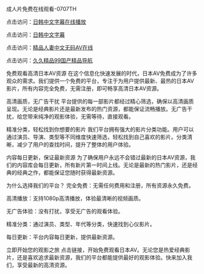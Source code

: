成人片免费在线观看-0707TH

点击访问：<a href="https://rtj-3zo.pages.dev/">日韩中文字幕在线播放</a>

点击访问：<a href="https://bered.pages.dev/">日韩中文字幕</a>

点击访问：<a href="https://fdhf-454.pages.dev/">精品人妻中文无码AV在线</a>

点击访问：<a href="https://gfd-5xg.pages.dev/">久久精品99国产精品导航</a>



免费观看高清日本AV资源
在这个信息化快速发展的时代，日本AV免费成为了许多观众的需求。我们提供一个免费的平台，专注于为用户提供最新、最热的日本AV影片，所有内容完全免费，无需注册，即可畅享高清日本AV资源。

高清画质，无广告干扰
平台提供的每一部影片都经过精心筛选，确保以高清画质呈现。无论是经典影片还是最新发布的热门资源，都能保证流畅播放。无广告干扰，给您带来纯净的观影体验，无需等待，直接观看。

精准分类，轻松找到你想要的影片
我们平台拥有强大的影片分类功能。用户可以通过演员、导演、类型等不同维度快速筛选，轻松找到自己喜欢的影片。分类清晰，减少了用户的查找时间，提升了整体的用户体验。

内容每日更新，保证最新资源
为了确保用户永远不会错过最新的日本AV资源，我们的内容库会每日更新，所有新片第一时间上线。无论是最新的热门影片，还是经典的经典之作，都能保证您随时获得最新资源。

为什么选择我们的平台？
完全免费：无需任何费用和注册，所有资源永久免费。

高清播放：支持1080p高清播放，体验最清晰的视频画质。

无广告体验：没有打扰，享受无广告的观看体验。

精准分类：通过演员、类型、年代等分类，快速找到心仪影片。

每日更新：平台内容每日更新，提供最新资源。

立即开始您的观影之旅
点击链接，开始免费观看日本AV。无论您是热爱经典影片，还是喜欢追求最新资源，我们的平台都能提供最好的观影体验。快来加入我们，享受最新的高清资源。




<span style="display:none;">[Canonical link]( https://github.com/hk4616/4668 ）</span>
